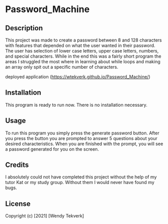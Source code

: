 # Password_Machine

## Description

This project was made to create a password between 8 and 128 characters with features that depended on what the user wanted in their password. The user has selection of lower case letters, upper case letters, numbers, and special characters. While in the end this was a fairly short program the areas I struggled the most where in learning about while loops and making an array only spit out a specific number of characters. 

deployed application (https://wtekverk.github.io/Password_Machine/)


## Installation 

This program is ready to run now. There is no installation necessary.

## Usage

To run this program you simply press the generate password button. After you press the button you are prompted to answer 5 questions about your desired characteristics. When you are finished with the prompt, you will see a password generated for you on the screen. 

## Credits

I absolutely could not have completed this project without the help of my tutor Kat or my study group. Without them I would never have found my bugs. 

## License

Copyright (c) [2021] [Wendy Tekverk]


